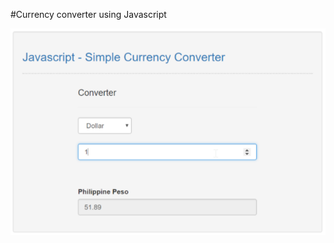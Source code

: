 #Currency converter using Javascript



<img src='https://github.com/Benrobo/currency-converter/blob/master/Capture2.PNG'>
